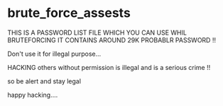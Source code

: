 # brute_force_assests
THIS IS A PASSWORD LIST FILE WHICH YOU CAN USE WHIL BRUTEFORCING IT CONTAINS AROUND 29K PROBABLR PASSWORD !!

Don't use it for illegal purpose...


HACKING others without permission is illegal and is a serious crime !!

so be alert and stay legal 

happy hacking....
